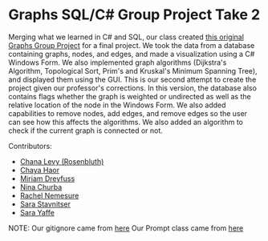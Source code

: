 # Graphs SQL/C# Group Project Take 2

Merging what we learned in C# and SQL, our class created [this original Graphs Group Project](https://github.com/RachelRebecca/GraphsClassProject) for a final project.
We took the data from a database containing graphs, nodes, and edges, and made a visualization using a C# Windows Form.
We also implemented graph algorithms (Dijkstra's Algorithm, Topological Sort, Prim's and Kruskal's Minimum Spanning Tree), and displayed them using the GUI.
This is our second attempt to create the project given our professor's corrections.
In this version, the database also contains flags whether the graph is weighted or undirected as well as the relative location of the node in the Windows Form.
We also added capabilities to remove nodes, add edges, and remove edges so the user can see how this affects the algorithms. 
We also added an algorithm to check if the current graph is connected or not.  

Contributors: 
- [Chana Levy (Rosenbluth)](https://github.com/clrosenbluth)
- [Chaya Haor](https://github.com/chayahaor)
- [Miriam Dreyfuss](https://github.com/MDreyfuss)
- [Nina Churba](https://github.com/nbildiri)
- [Rachel Nemesure](https://github.com/RachelRebecca)
- [Sara Stavnitser](https://github.com/sarastavnitser)
- [Sara Yaffe](https://github.com/SaraYaffe)

NOTE: 
Our gitignore came from [here](https://github.com/github/gitignore/blob/main/VisualStudio.gitignore)
Our Prompt class came from [here](https://stackoverflow.com/questions/5427020/prompt-dialog-in-windows-forms)
